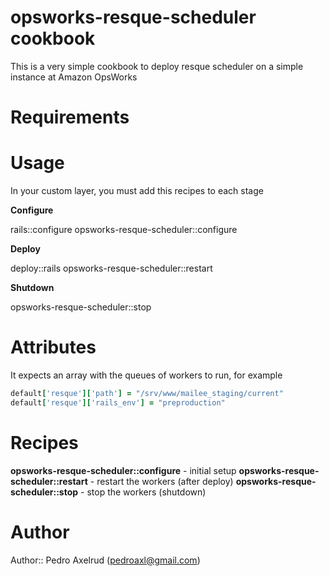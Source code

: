 # opsworks-resque-scheduler cookbook

This is a very simple cookbook to deploy resque scheduler on a simple instance at Amazon OpsWorks

# Requirements

# Usage

In your custom layer, you must add this recipes to each stage

**Configure**

rails::configure
opsworks-resque-scheduler::configure

**Deploy**

deploy::rails
opsworks-resque-scheduler::restart

**Shutdown**

opsworks-resque-scheduler::stop

# Attributes

It expects an array with the queues of workers to run, for example
```ruby
default['resque']['path'] = "/srv/www/mailee_staging/current"
default['resque']['rails_env'] = "preproduction"

```

# Recipes

**opsworks-resque-scheduler::configure** - initial setup
**opsworks-resque-scheduler::restart** - restart the workers (after deploy)
**opsworks-resque-scheduler::stop** - stop the workers (shutdown)

# Author

Author:: Pedro Axelrud (<pedroaxl@gmail.com>)
